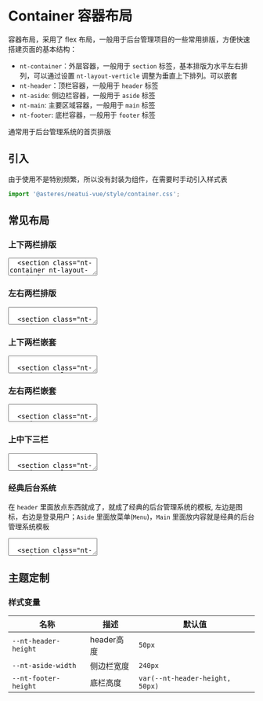 # Container 容器布局

容器布局，采用了 flex 布局，一般用于后台管理项目的一些常用排版，方便快速搭建页面的基本结构：

- `nt-container`：外层容器，一般用于 `section` 标签，基本排版为水平左右排列，可以通过设置 `nt-layout-verticle` 调整为垂直上下排列。可以嵌套
- `nt-header`：顶栏容器，一般用于 `header` 标签
- `nt-aside`: 侧边栏容器，一般用于 `aside` 标签
- `nt-main`: 主要区域容器，一般用于 `main` 标签
- `nt-footer`: 底栏容器，一般用于 `footer` 标签

通常用于后台管理系统的首页排版

## 引入

由于使用不是特别频繁，所以没有封装为组件，在需要时手动引入样式表

```ts
import '@asteres/neatui-vue/style/container.css';
```

<script setup>
import CodePreview from '../../src/app_components/CodePreview.vue';
</script>

## 常见布局

### 上下两栏排版

<ClientOnly>
  <CodePreview class="mt-15">
  <textarea lang="html">
  <section class="nt-container nt-layout-vertical">
    <header class="nt-header">Header</header>
    <main class="nt-main">Main</main>
  </section>
  </textarea>
  </CodePreview>
</ClientOnly>

### 左右两栏排版

<ClientOnly><CodePreview class="mt-15">
<textarea lang="html">

  <section class="nt-container">
    <aside class="nt-aside">Aside</aside>
    <main class="nt-main">Main</main>
  </section>
  </textarea>
</CodePreview></ClientOnly>

### 上下两栏嵌套

<ClientOnly><CodePreview class="mt-15">
<textarea lang="html">

  <section class="nt-container nt-layout-vertical">
    <header class="nt-header">Header</header>
    <section class="nt-container">
      <aside class="nt-aside">Aside</aside>
      <main class="nt-main">Main</main>
    </section>
  </section>
  </textarea>
</CodePreview></ClientOnly>

### 左右两栏嵌套

<ClientOnly><CodePreview class="mt-15">
<textarea lang="html">

  <section class="nt-container">
    <aside class="nt-aside">Aside</aside>
    <section class="nt-container nt-layout-vertical">
      <header class="nt-header">Header</header>
      <main class="nt-main">Main</main>
    </section>
  </section>
  </textarea>
</CodePreview></ClientOnly>

### 上中下三栏

<ClientOnly><CodePreview class="mt-15">
<textarea lang="html">

  <section class="nt-container nt-layout-vertical">
    <header class="nt-header">Header</header>
    <main class="nt-main">Main</main>
    <footer class="nt-footer">Footer</footer>
  </section>
  </textarea>
</CodePreview></ClientOnly>

### 经典后台系统

在 `header` 里面放点东西就成了，就成了经典的后台管理系统的模板, 左边是图标，右边是登录用户；`Aside` 里面放菜单(`Menu`)，`Main` 里面放内容就是经典的后台管理系统模板

<ClientOnly><CodePreview>
<textarea lang="html">

  <section class="nt-container nt-layout-vertical">
    <header class="nt-header">
      <a href="#">NEATUI</a>
      <div>登录用户</div>
    </header>
    <section class="nt-container">
      <aside class="nt-aside">Aside</aside>
      <main class="nt-main">Main</main>
    </section>
  </section>
  </textarea>
</CodePreview></ClientOnly>

## 主题定制

### 样式变量

| 名称                 | 描述       | 默认值                          |
| -------------------- | ---------- | ------------------------------- |
| `--nt-header-height` | header高度 | `50px`                          |
| `--nt-aside-width`   | 侧边栏宽度 | `240px`                         |
| `--nt-footer-height` | 底栏高度   | `var(--nt-header-height, 50px)` |
